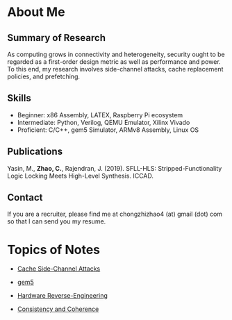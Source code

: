 # About Me

## Summary of Research

As computing grows in connectivity and heterogeneity, security ought
to be regarded as a first-order design metric as well as performance
and power. To this end, my research involves side-channel attacks,
cache replacement policies, and prefetching.

## Skills

- Beginner: x86 Assembly, LATEX, Raspberry Pi ecosystem
- Intermediate: Python, Verilog, QEMU Emulator, Xilinx Vivado
- Proficient: C/C++, gem5 Simulator, ARMv8 Assembly, Linux OS

## Publications

Yasin, M., **Zhao, C.**, Rajendran, J. (2019). SFLL-HLS: Stripped-Functionality Logic Locking Meets High-Level Synthesis. ICCAD.

## Contact

If you are a recruiter, please find me at chongzhizhao4 (at) gmail (dot) com so that I can send you my resume.

# Topics of Notes

- [Cache Side-Channel Attacks](side_channel/contents.md)

- [gem5](gem5/contents.md)

- [Hardware Reverse-Engineering](hw_reveng/contents.md)

- [Consistency and Coherence](coherence/contents.md)

